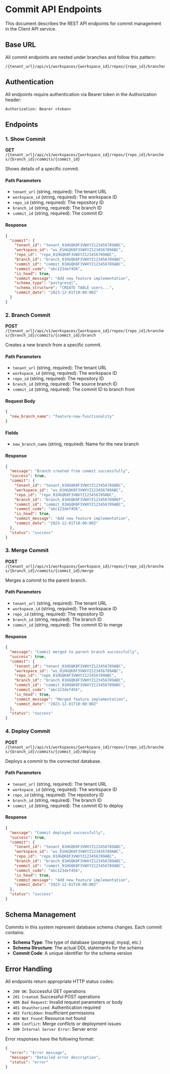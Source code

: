 # Commit API Endpoints

This document describes the REST API endpoints for commit management in the Client API service.

## Base URL

All commit endpoints are nested under branches and follow this pattern:
```
/{tenant_url}/api/v1/workspaces/{workspace_id}/repos/{repo_id}/branches/{branch_id}/commits
```

## Authentication

All endpoints require authentication via Bearer token in the Authorization header:
```
Authorization: Bearer <token>
```

## Endpoints

### 1. Show Commit

**GET** `/{tenant_url}/api/v1/workspaces/{workspace_id}/repos/{repo_id}/branches/{branch_id}/commits/{commit_id}`

Shows details of a specific commit.

#### Path Parameters
- `tenant_url` (string, required): The tenant URL
- `workspace_id` (string, required): The workspace ID
- `repo_id` (string, required): The repository ID
- `branch_id` (string, required): The branch ID
- `commit_id` (string, required): The commit ID

#### Response
```json
{
  "commit": {
    "tenant_id": "tenant_01HGQK8F3VWXYZ123456789ABC",
    "workspace_id": "ws_01HGQK8F3VWXYZ123456789ABC",
    "repo_id": "repo_01HGQK8F3VWXYZ123456789ABC",
    "branch_id": "branch_01HGQK8F3VWXYZ123456789ABC",
    "commit_id": "commit_01HGQK8F3VWXYZ123456789ABC",
    "commit_code": "abc123def456",
    "is_head": true,
    "commit_message": "Add new feature implementation",
    "schema_type": "postgresql",
    "schema_structure": "CREATE TABLE users...",
    "commit_date": "2023-12-01T10:00:00Z"
  }
}
```

### 2. Branch Commit

**POST** `/{tenant_url}/api/v1/workspaces/{workspace_id}/repos/{repo_id}/branches/{branch_id}/commits/{commit_id}/branch`

Creates a new branch from a specific commit.

#### Path Parameters
- `tenant_url` (string, required): The tenant URL
- `workspace_id` (string, required): The workspace ID
- `repo_id` (string, required): The repository ID
- `branch_id` (string, required): The source branch ID
- `commit_id` (string, required): The commit ID to branch from

#### Request Body
```json
{
  "new_branch_name": "feature-new-functionality"
}
```

#### Fields
- `new_branch_name` (string, required): Name for the new branch

#### Response
```json
{
  "message": "Branch created from commit successfully",
  "success": true,
  "commit": {
    "tenant_id": "tenant_01HGQK8F3VWXYZ123456789ABC",
    "workspace_id": "ws_01HGQK8F3VWXYZ123456789ABC",
    "repo_id": "repo_01HGQK8F3VWXYZ123456789ABC",
    "branch_id": "branch_01HGQK8F3VWXYZ123456789DEF",
    "commit_id": "commit_01HGQK8F3VWXYZ123456789ABC",
    "commit_code": "abc123def456",
    "is_head": true,
    "commit_message": "Add new feature implementation",
    "commit_date": "2023-12-01T10:00:00Z"
  },
  "status": "success"
}
```

### 3. Merge Commit

**POST** `/{tenant_url}/api/v1/workspaces/{workspace_id}/repos/{repo_id}/branches/{branch_id}/commits/{commit_id}/merge`

Merges a commit to the parent branch.

#### Path Parameters
- `tenant_url` (string, required): The tenant URL
- `workspace_id` (string, required): The workspace ID
- `repo_id` (string, required): The repository ID
- `branch_id` (string, required): The branch ID
- `commit_id` (string, required): The commit ID to merge

#### Response
```json
{
  "message": "Commit merged to parent branch successfully",
  "success": true,
  "commit": {
    "tenant_id": "tenant_01HGQK8F3VWXYZ123456789ABC",
    "workspace_id": "ws_01HGQK8F3VWXYZ123456789ABC",
    "repo_id": "repo_01HGQK8F3VWXYZ123456789ABC",
    "branch_id": "branch_01HGQK8F3VWXYZ123456789ABC",
    "commit_id": "commit_01HGQK8F3VWXYZ123456789ABC",
    "commit_code": "abc123def456",
    "is_head": true,
    "commit_message": "Merged feature implementation",
    "commit_date": "2023-12-01T10:00:00Z"
  },
  "status": "success"
}
```

### 4. Deploy Commit

**POST** `/{tenant_url}/api/v1/workspaces/{workspace_id}/repos/{repo_id}/branches/{branch_id}/commits/{commit_id}/deploy`

Deploys a commit to the connected database.

#### Path Parameters
- `tenant_url` (string, required): The tenant URL
- `workspace_id` (string, required): The workspace ID
- `repo_id` (string, required): The repository ID
- `branch_id` (string, required): The branch ID
- `commit_id` (string, required): The commit ID to deploy

#### Response
```json
{
  "message": "Commit deployed successfully",
  "success": true,
  "commit": {
    "tenant_id": "tenant_01HGQK8F3VWXYZ123456789ABC",
    "workspace_id": "ws_01HGQK8F3VWXYZ123456789ABC",
    "repo_id": "repo_01HGQK8F3VWXYZ123456789ABC",
    "branch_id": "branch_01HGQK8F3VWXYZ123456789ABC",
    "commit_id": "commit_01HGQK8F3VWXYZ123456789ABC",
    "commit_code": "abc123def456",
    "is_head": true,
    "commit_message": "Add new feature implementation",
    "commit_date": "2023-12-01T10:00:00Z"
  },
  "status": "success"
}
```

## Schema Management

Commits in this system represent database schema changes. Each commit contains:
- **Schema Type**: The type of database (postgresql, mysql, etc.)
- **Schema Structure**: The actual DDL statements for the schema
- **Commit Code**: A unique identifier for the schema version

## Error Handling

All endpoints return appropriate HTTP status codes:

- `200 OK`: Successful GET operations
- `201 Created`: Successful POST operations
- `400 Bad Request`: Invalid request parameters or body
- `401 Unauthorized`: Authentication required
- `403 Forbidden`: Insufficient permissions
- `404 Not Found`: Resource not found
- `409 Conflict`: Merge conflicts or deployment issues
- `500 Internal Server Error`: Server error

Error responses have the following format:
```json
{
  "error": "Error message",
  "message": "Detailed error description",
  "status": "error"
}
``` 